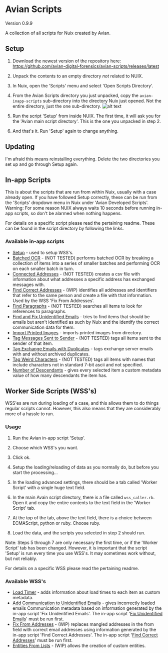 # Avian Scripts
Version 0.9.9

A collection of all scripts for Nuix created by Avian.

## Setup
1. Download the newest version of the repository here:
https://github.com/avian-digital-forensics/avian-scripts/releases/latest

2. Unpack the contents to an empty directory _not_ related to NUIX.

3. In Nuix, open the 'Scripts' menu and select 'Open Scripts Directory'.

4. From the Avian Scripts directory you just unpacked, copy the `avian-inapp-scripts` sub-directory into the directory Nuix just opened.
Not the entire directory, just the one sub-directory.
![alt text](https://github.com/avian-digital-forensics/avian-scripts/blob/master/resources/readme-images/inapp_script_directory.png "Image showing inapp script directory")

5. Run the script 'Setup' from inside NUIX.
The first time, it will ask you for the 'Avian main script directory'. 
This is the one you unpacked in step 2.

6. And that's it.
Run 'Setup' again to change anything.

## Updating
I'm afraid this means reinstalling everything.
Delete the two directories you set up and go through Setup again.

## In-app Scripts
This is about the scripts that are run from within Nuix, usually with a case already open.
If you have followed Setup correctly, these can be run from the 'Scripts' dropdown menu in Nuix under 'Avian Developed Scripts'.
Warning: For some reason NUIX always waits 10 seconds before running in-app scripts, so don't be alarmed when nothing happens.

For details on a specific script please read the pertaining readme.
These can be found in the script directory by following the links.

### Available in-app scripts
* [Setup](https://github.com/avian-digital-forensics/avian-scripts/tree/master/avian-inapp-scripts/setup.nuixscript) - used to setup WSS's.
* [Batched OCR](https://github.com/avian-digital-forensics/avian-scripts/tree/master/avian-inapp-scripts/batched-ocr.nuixscript) - (NOT TESTED) performs batched OCR by breaking a collection of items into a series of smaller batches and performing OCR on each smaller batch in turn.
* [Connected Addresses](https://github.com/avian-digital-forensics/avian-scripts/tree/master/avian-inapp-scripts/connected-addresses.nuixscript) - (NOT TESTED) creates a csv file with information about what addresses a specific address has exchanged messages with.
* [Find Correct Addresses](https://github.com/avian-digital-forensics/avian-scripts/tree/master/avian-inapp-scripts/find-correct-addresses.nuixscript) - (WIP) identifies all addresses and identifiers that refer to the same person and create a file with that information.
Used by the WSS 'Fix From Addresses'.
* [Find Paragraphs](https://github.com/avian-digital-forensics/avian-scripts/tree/master/avian-inapp-scripts/find-paragraphs.nuixscript) - (NOT TESTED) searches all items to look for references to paragraphs.
* [Find and Fix Unidentified Emails](https://github.com/avian-digital-forensics/avian-scripts/tree/master/avian-inapp-scripts/unidentified-emails.nuixscript) - tries to find items that should be emails but aren't identified as such by Nuix and the identify the correct communication data for them.
* [Import Printed Images](https://github.com/avian-digital-forensics/avian-scripts/tree/master/avian-inapp-scripts/import-printed-images.nuixscript) - imports printed images from directory.
* [Tag Messages Sent to Sender](https://github.com/avian-digital-forensics/avian-scripts/tree/master/avian-inapp-scripts/tag-messages-to-self.nuixscript) - (NOT TESTED) tags all items sent to the sender of that item.
* [Tag Exchange Emails with Duplicates](https://github.com/avian-digital-forensics/avian-scripts/tree/master/avian-inapp-scripts/tag-exchange-emails-with-duplicates.nuixscript) - tags exchange server emails with and without archived duplicates.
* [Tag Weird Characters](https://github.com/avian-digital-forensics/avian-scripts/tree/master/avian-inapp-scripts/tag-weird-characters.nuixscript) - (NOT TESTED) tags all items with names that include characters not in standard 7-bit ascii and not specified.
* [Number of Descendants](https://github.com/avian-digital-forensics/avian-scripts/tree/master/avian-inapp-scripts/number-of-descendants.nuixscript) - gives every selected item a custom metadata value of how many descendants the item has.

## Worker Side Scripts (WSS's)
WSS'es are run during loading of a case, and this allows them to do things regular scripts cannot.
However, this also means that they are considerably more of a hassle to run.

### Usage
1. Run the Avian in-app script 'Setup'.

2. Choose which WSS's you want.

3. Click ok.

4. Setup the loading/reloading of data as you normally do, but before you start the processing...

5. In the loading advanced settings, there should be a tab called 'Worker Script' with a single huge text field.

6. In the main Avain script directory, there is a file called `wss_caller.rb`.
Open it and copy the entire contents to the text field in the 'Worker Script' tab.

7. At the top of the tab, above the text field, there is a choice between ECMAScript, python or ruby.
Choose ruby.

8. Load the data, and the scripts you selected in step 2 should run.

Note: Steps 5 through 7 are only necessary the first time, or if the 'Worker Script' tab has been changed.
However, it is important that the script 'Setup' is run every time you use WSS's.
It may sometimes work without, but not reliably.

For details on a specific WSS please read the pertaining readme.

### Available WSS's
* [Load Timer](https://github.com/avian-digital-forensics/avian-scripts/tree/master/wss/load-timer) - adds information about load times to each item as custom metadata.
* [Add Communication to Unidentified Emails](https://github.com/avian-digital-forensics/avian-scripts/tree/master/wss/add-communication-to-unidentified-emails) - gives incorrectly loaded emails Communication metadata based on information generated by the in-app script 'Fix Unidentified Emails'.
The in-app script '[Fix Unidentified Emails](https://github.com/avian-digital-forensics/avian-scripts/tree/master/avian-inapp-scripts/unidentified-emails/fix-unidentified-emails.nuixscript)' must be run first.
* [Fix From Addresses](https://github.com/avian-digital-forensics/avian-scripts/tree/master/wss/fix-from-addresses) - (WIP) replaces mangled addresses in the from field with correct email addresses using information generated by the in-app script 'Find Correct Addresses'.
The in-app script '[Find Correct Addresses](https://github.com/avian-digital-forensics/avian-scripts/tree/master/avian-inapp-scripts/find-correct-addresses.nuixscript)' must be run first.
* [Entities From Lists](https://github.com/avian-digital-forensics/avian-scripts/tree/master/wss/entities-from-lists) - (WIP) allows the creation of custom entities.
